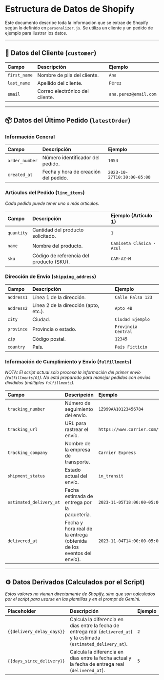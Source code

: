 # Estructura de Datos de Shopify

Este documento describe toda la información que se extrae de Shopify según lo definido en `personalizer.js`. Se utiliza un cliente y un pedido de ejemplo para ilustrar los datos.

---

## 📂 Datos del Cliente (`customer`)

| Campo | Descripción | Ejemplo |
| :--- | :--- | :--- |
| `first_name` | Nombre de pila del cliente. | `Ana` |
| `last_name` | Apellido del cliente. | `Pérez` |
| `email` | Correo electrónico del cliente. | `ana.perez@email.com` |

---

## 📦 Datos del Último Pedido (`latestOrder`)

### Información General

| Campo | Descripción | Ejemplo |
| :--- | :--- | :--- |
| `order_number` | Número identificador del pedido. | `1054` |
| `created_at` | Fecha y hora de creación del pedido. | `2023-10-27T10:30:00-05:00` |

### Artículos del Pedido (`line_items`)

*Cada pedido puede tener uno o más artículos.*

| Campo | Descripción | Ejemplo (Artículo 1) |
| :--- | :--- | :--- |
| `quantity` | Cantidad del producto solicitado. | `1` |
| `name` | Nombre del producto. | `Camiseta Clásica - Azul` |
| `sku` | Código de referencia del producto (SKU). | `CAM-AZ-M` |

### Dirección de Envío (`shipping_address`)

| Campo | Descripción | Ejemplo |
| :--- | :--- | :--- |
| `address1` | Línea 1 de la dirección. | `Calle Falsa 123` |
| `address2` | Línea 2 de la dirección (apto, etc.). | `Apto 4B` |
| `city` | Ciudad. | `Ciudad Ejemplo` |
| `province` | Provincia o estado. | `Provincia Central` |
| `zip` | Código postal. | `12345` |
| `country` | País. | `País Ficticio` |

### Información de Cumplimiento y Envío (`fulfillments`)

*NOTA: El script actual solo procesa la información del primer envío (`fulfillments[0]`). No está preparado para manejar pedidos con envíos divididos (múltiples `fulfillments`).*

| Campo | Descripción | Ejemplo |
| :--- | :--- | :--- |
| `tracking_number`| Número de seguimiento del envío. | `1Z999AA10123456784` |
| `tracking_url` | URL para rastrear el envío. | `https://www.carrier.com/track/1Z9...` |
| `tracking_company`| Nombre de la empresa de transporte. | `Carrier Express` |
| `shipment_status`| Estado actual del envío. | `in_transit` |
| `estimated_delivery_at`| Fecha estimada de entrega por la paquetería. | `2023-11-05T18:00:00-05:00` |
| `delivered_at` | Fecha y hora real de la entrega (obtenida de los eventos del envío). | `2023-11-04T14:00:00-05:00` |

---

## ⚙️ Datos Derivados (Calculados por el Script)

*Estos valores no vienen directamente de Shopify, sino que son calculados por el script para usarse en las plantillas y en el prompt de Gemini.*

| Placeholder | Descripción | Ejemplo |
| :--- | :--- | :--- |
| `{{delivery_delay_days}}` | Calcula la diferencia en días entre la fecha de entrega real (`delivered_at`) y la estimada (`estimated_delivery_at`). | `2` |
| `{{days_since_delivery}}` | Calcula la diferencia en días entre la fecha actual y la fecha de entrega real (`delivered_at`). | `5` |
